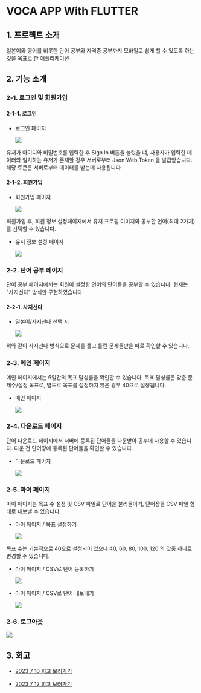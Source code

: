 # VOCA APP With FLUTTER



## 1. 프로젝트 소개

일본어와 영어를 비롯한 단어 공부와 자격증 공부까지 모바일로 쉽게 할 수 있도록 하는 것을 목표로 한 애플리케이션


## 2. 기능 소개

### 2-1. 로그인 및 회원가입


#### 2-1-1. 로그인

- 로그인 페이지

  <image src="https://github.com/092600/Voca_App/blob/master/%EC%9D%B4%EB%AF%B8%EC%A7%80/%EC%B5%9C%EC%A2%85_%EB%A1%9C%EA%B7%B8%EC%9D%B8.gif?raw=true">

유저가 아이디와 비밀번호를 입력한 후 Sign In 버튼을 눌렀을 떄, 사용자가 입력한 데이터와 일치하는 유저가 존재할 경우 서버로부터 Json Web Token 을 발급받습니다. 해당 토큰은 서버로부터 데이터를 받는데 사용됩니다.

#### 2-1-2. 회원가입

- 회원가입 페이지

  <image src="https://github.com/092600/Voca_App/blob/master/%EC%9D%B4%EB%AF%B8%EC%A7%80/%EC%B5%9C%EC%A2%85_%ED%9A%8C%EC%9B%90%EA%B0%80%EC%9E%85.gif">

회원가입 후, 회원 정보 설정페이지에서 유저 프로필 이미지와 공부할 언어(최대 2가지)를 선택할 수 있습니다.

- 유저 정보 설정 페이지

  <image src="https://github.com/092600/Voca_App/blob/master/%EC%9D%B4%EB%AF%B8%EC%A7%80/%EC%B5%9C%EC%A2%85_%EC%9C%A0%EC%A0%80%20%EC%A0%95%EB%B3%B4%20%EC%84%A4%EC%A0%95.gif">




### 2-2. 단어 공부 페이지

단어 공부 페이지에서는 회원이 설정한 언어의 단어들을 공부할 수 있습니다. 현재는 "사지선다" 방식만 구현하였습니다.

#### 2-2-1. 사지선다

- 일본어/사지선다 선택 시

  
  <image src="https://github.com/092600/Voca_App/blob/master/%EC%9D%B4%EB%AF%B8%EC%A7%80/%EC%B5%9C%EC%A2%85_%EB%8B%A8%EC%96%B4%20%EA%B3%B5%EB%B6%80%ED%95%98%EA%B8%B0.gif">

위와 같이 사지선다 방식으로 문제를 풀고 틀린 문제들만을 따로 확인할 수 있습니다.
    


### 2-3. 메인 페이지

메인 페이지에서는 6일간의 목표 달성률을 확인할 수 있습니다. 목표 달성률은 맞춘 문제수/설정 목표로, 별도로 목표를 설정하지 않은 경우 40으로 설정됩니다.

- 메인 페이지

  <image src="https://github.com/092600/Voca_App/blob/master/%EC%9D%B4%EB%AF%B8%EC%A7%80/%EC%B5%9C%EC%A2%85_%EB%A9%94%EC%9D%B8%ED%8E%98%EC%9D%B4%EC%A7%80.gif">




### 2-4. 다운로드 페이지

단어 다운로드 페이지에서 서버에 등록된 단어들을 다운받아 공부에 사용할 수 있습니다. 다운 전 단어장에 등록된 단어들을 확인할 수 있습니다.

- 다운로드 페이지

   <image src="https://github.com/092600/Voca_App/blob/master/%EC%9D%B4%EB%AF%B8%EC%A7%80/%EC%B5%9C%EC%A2%85_%EB%8B%A8%EC%96%B4%EC%9E%A5%20%EB%8B%A4%EC%9A%B4%EB%A1%9C%EB%93%9C.gif">




### 2-5. 마이 페이지

마이 페이지는 목표 수 설정 및 CSV 파일로 단어을 불러들이기, 단어장을 CSV 파일 형태로 내보낼 수 있습니다.

- 마이 페이지 / 목표 설정하기

  <image src="https://github.com/092600/Voca_App/blob/master/%EC%9D%B4%EB%AF%B8%EC%A7%80/%EC%B5%9C%EC%A2%85_%EB%AA%A9%ED%91%9C%20%EB%B3%80%EA%B2%BD.gif">

목표 수는 기본적으로 40으로 설정되어 있으나 40, 60, 80, 100, 120 의 값중 하나로 변경할 수 있습니다.


- 마이 페이지 / CSV로 단어 등록하기

  <image src="https://github.com/092600/Voca_App/blob/master/%EC%9D%B4%EB%AF%B8%EC%A7%80/%EC%B5%9C%EC%A2%85_CSV%20%EB%8B%A8%EC%96%B4%20%EB%93%B1%EB%A1%9D.png">


- 마이 페이지 / CSV로 단어 내보내기

  <image src="https://github.com/092600/Voca_App/blob/master/%EC%9D%B4%EB%AF%B8%EC%A7%80/%EC%B5%9C%EC%A2%85_%EB%8B%A8%EC%96%B4%EC%9E%A5%20%EB%82%B4%EB%B3%B4%EB%82%B4%EA%B8%B0.gif">



### 2-6. 로그아웃

  <image src="https://github.com/092600/Voca_App/blob/master/%EC%9D%B4%EB%AF%B8%EC%A7%80/%EC%B5%9C%EC%A2%85_%EB%A1%9C%EA%B7%B8%EC%95%84%EC%9B%83.gif">


## 3. 회고

- [2023 7 10 회고 보러가기](https://github.com/092600/Voca_App/blob/master/%ED%9A%8C%EA%B3%A0/2023_07_10_%ED%9A%8C%EA%B3%A0.md)


- [2023 7 12 회고 보러가기](https://github.com/092600/Voca_App/blob/master/%ED%9A%8C%EA%B3%A0/2023_07_12_%ED%9A%8C%EA%B3%A0.md)

